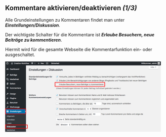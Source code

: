 ## Kommentare aktivieren/deaktivieren *(1/3)*

Alle Grundeinstellungen zu Kommentaren findet man unter _**Einstellungen/Diskussion**_.

Der wichtigste Schalter für die Kommentare ist _**Erlaube Besuchern, neue Beiträge zu kommentieren**_.

Hiermit wird für die gesamte Webseite die Kommentarfunktion ein- oder ausgeschaltet.

![image](./assets/settings.jpg)
